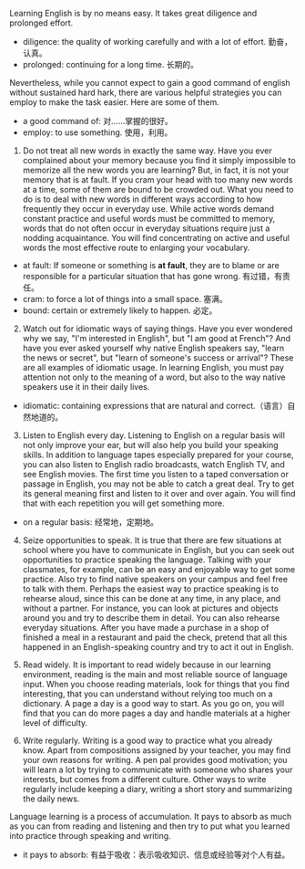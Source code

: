 Learning English is by no means easy. It takes great diligence and prolonged effort.

* diligence: the quality of working carefully and with a lot of effort. 勤奋，认真。
* prolonged: continuing for a long time. 长期的。

Nevertheless, while you cannot expect to gain a good command of english without sustained hard hark, there are various helpful strategies you can employ to make the task easier. Here are some of them.

* a good command of: 对……掌握的很好。
* employ: to use something. 使用，利用。

1. Do not treat all new words in exactly the same way. Have you ever complained about your memory because you find it simply impossible to memorize all the new words you are learning? But, in fact, it is not your memory that is at fault. If you cram your head with too many new words at a time, some of them are bound to be crowded out. What you need to do is to deal with new words in different ways according to how frequently they occur in everyday use. While active words demand constant practice and useful words must be committed to memory, words that do not often occur in everyday situations require just a nodding acquaintance. You will find concentrating on active and useful words the most effective route to enlarging your vocabulary.

* at fault: If someone or something is **at fault**, they are to blame or are responsible for a particular situation that has gone wrong. 有过错，有责任。
* cram: to force a lot of things into a small space. 塞满。
* bound: certain or extremely likely to happen. 必定。

2. Watch out for idiomatic ways of saying things. Have you ever wondered why we say, "I'm interested in English", but "I am good at French"? And have you ever asked yourself why native English speakers say, "learn the news or secret", but "learn of someone's success or arrival"? These are all examples of idiomatic usage. In learning English, you must pay attention not only to the meaning of a word, but also to the way native speakers use it in their daily lives.

* idiomatic: containing expressions that are natural and correct.（语言）自然地道的。

3. Listen to English every day. Listening to English on a regular basis will not only improve your ear, but will also help you build your speaking skills. In addition to language tapes especially prepared for your course, you can also listen to English radio broadcasts, watch English TV, and see English movies. The first time you listen to a taped conversation or passage in English, you may not be able to catch a great deal. Try to get its general meaning first and listen to it over and over again. You will find that with each repetition you will get something more.

* on a regular basis: 经常地，定期地。

4. Seize opportunities to speak. It is true that there are few situations at school where you have to communicate in English, but you can seek out opportunities to practice speaking the language. Talking with your classmates, for example, can be an easy and enjoyable way to get some practice. Also try to find native speakers on your campus and feel free to talk with them. Perhaps the easiest way to practice speaking is to rehearse aloud, since this can be done at any time, in any place, and without a partner. For instance, you can look at pictures and objects around you and try to describe them in detail. You can also rehearse everyday situations. After you have made a purchase in a shop of finished a meal in a restaurant and paid the check, pretend that all this happened in an English-speaking country and try to act it out in English.

5. Read widely. It is important to read widely because in our learning environment, reading is the main and most reliable source of language input. When you choose reading materials, look for things that you find interesting, that you can understand without relying too much on a dictionary. A page a day is a good way to start. As you go on, you will find that you can do more pages a day and handle materials at a higher level of difficulty.

6. Write regularly. Writing is a good way to practice what you already know. Apart from compositions assigned by your teacher, you may find your own reasons for writing. A pen pal provides good motivation; you will learn a lot by trying to communicate with someone who shares your interests, but comes from a different culture. Other ways to write regularly include keeping a diary, writing a short story and summarizing the daily news.

Language learning is a process of accumulation. It pays to absorb as much as you can from reading and listening and then try to put what you learned into practice through speaking and writing.

* it pays to absorb: 有益于吸收：表示吸收知识、信息或经验等对个人有益。

